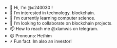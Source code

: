 - 👋 Hi, I’m @c240030 !
- 👀 I’m interested in technology. blockchain.
- 🌱 I’m currently learning computer science.
- 💞️ I’m looking to collaborate on blockchain projects.
- 📫 How to reach me @xlamwis on telegram.
- 😄 Pronouns: He/him
- ⚡ Fun fact: Im also an investor!

<!---
c240030/c240030 is a ✨ special ✨ repository because its `README.md` (this file) appears on your GitHub profile.
You can click the Preview link to take a look at your changes.
--->
